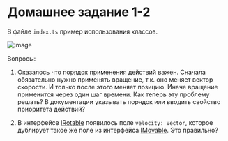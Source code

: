Домашнее задание 1-2
====================

В файле `index.ts` пример использования классов. 

![image](https://user-images.githubusercontent.com/4146998/154758747-d0a9598f-bf6a-4dca-a041-f6261df0f9da.png)

Вопросы:

1) Оказалось что порядок применения действий важен. 
   Сначала обязательно нужно применять вращение, т.к. оно меняет
   вектор скорости. И только после этого меняет позицию.
   Иначе вращение применится через один шаг времени.
   Как теперь эту проблему решать?
   В документации указывать порядок или вводить свойство
   приоритета действий?
   
2) В интерфейсе [IRotable][IRotable] появилось поле `velocity: Vector`, 
   которое дублирует такое же поле из интерфейса [IMovable][IMovable]. 
   Это правильно?



[IRotable]: ../lesson-1-2/src/Rotate/IRotable.ts
[IMovable]: ../lesson-1-2/src/Move/IMovable.ts

